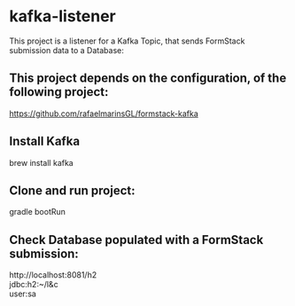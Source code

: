 # kafka-listener

This project is a listener for a Kafka Topic, that sends FormStack submission data to a Database:  

## This project depends on the configuration, of the following project:  
https://github.com/rafaelmarinsGL/formstack-kafka  

## Install Kafka  
brew install kafka  

## Clone and run project:  
gradle bootRun  

## Check Database populated with a FormStack submission:  
http://localhost:8081/h2  
jdbc:h2:~/l&c  
user:sa  
